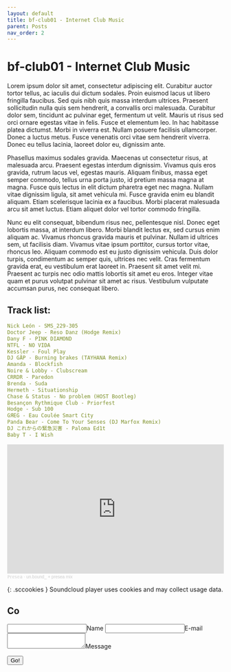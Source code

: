 ```yaml
---
layout: default
title: bf-club01 - Internet Club Music
parent: Posts
nav_order: 2
---
```


# bf-club01 - Internet Club Music

Lorem ipsum dolor sit amet, consectetur adipiscing elit. Curabitur auctor tortor tellus, ac iaculis dui dictum sodales. Proin euismod lacus ut libero fringilla faucibus. Sed quis nibh quis massa interdum ultrices. Praesent sollicitudin nulla quis sem hendrerit, a convallis orci malesuada. Curabitur dolor sem, tincidunt ac pulvinar eget, fermentum ut velit. Mauris ut risus sed orci ornare egestas vitae in felis. Fusce et elementum leo. In hac habitasse platea dictumst. Morbi in viverra est. Nullam posuere facilisis ullamcorper. Donec a luctus metus. Fusce venenatis orci vitae sem hendrerit viverra. Donec eu tellus lacinia, laoreet dolor eu, dignissim ante.

Phasellus maximus sodales gravida. Maecenas ut consectetur risus, at malesuada arcu. Praesent egestas interdum dignissim. Vivamus quis eros gravida, rutrum lacus vel, egestas mauris. Aliquam finibus, massa eget semper commodo, tellus urna porta justo, id pretium massa magna at magna. Fusce quis lectus in elit dictum pharetra eget nec magna. Nullam vitae dignissim ligula, sit amet vehicula mi. Fusce gravida enim eu blandit aliquam. Etiam scelerisque lacinia ex a faucibus. Morbi placerat malesuada arcu sit amet luctus. Etiam aliquet dolor vel tortor commodo fringilla.

Nunc eu elit consequat, bibendum risus nec, pellentesque nisl. Donec eget lobortis massa, at interdum libero. Morbi blandit lectus ex, sed cursus enim aliquam ac. Vivamus rhoncus gravida mauris et pulvinar. Nullam id ultrices sem, ut facilisis diam. Vivamus vitae ipsum porttitor, cursus tortor vitae, rhoncus leo. Aliquam commodo est eu justo dignissim vehicula. Duis dolor turpis, condimentum ac semper quis, ultrices nec velit. Cras fermentum gravida erat, eu vestibulum erat laoreet in. Praesent sit amet velit mi. Praesent ac turpis nec odio mattis lobortis sit amet eu eros. Integer vitae quam et purus volutpat pulvinar sit amet ac risus. Vestibulum vulputate accumsan purus, nec consequat libero.

## Track list:
```yaml
Nick León - SMS_229-305
Doctor Jeep - Reso Danz (Hodge Remix)
Dany F - PINK DIAMOND
NTFL - NO VIDA
Kessler - Foul Play
DJ GÄP - Burning brakes (TAYHANA Remix)
Amanda - Blockfish
Noire & Lobby - Clubscream
CRRDR - Paredon
Brenda - Suda
Hermeth - Situationship
Chase & Status - No problem (HOST Bootleg)
Besançon Rythmique Club - Priorfest
Hodge - Sub 100
GЯEG - Eau Coulée Smart City
Panda Bear - Come To Your Senses (DJ Marfox Remix)
DJ これからの緊急災害 - Paloma Ed1t
Baby T - I Wish
```


<iframe width="100%" height="300" scrolling="no" frameborder="no" allow="autoplay" src="https://w.soundcloud.com/player/?url=https%3A//api.soundcloud.com/tracks/1399273564&color=%23c2eec7&auto_play=false&hide_related=false&show_comments=true&show_user=true&show_reposts=false&show_teaser=true&visual=true"></iframe><div style="font-size: 10px; color: #cccccc;line-break: anywhere;word-break: normal;overflow: hidden;white-space: nowrap;text-overflow: ellipsis; font-family: Interstate,Lucida Grande,Lucida Sans Unicode,Lucida Sans,Garuda,Verdana,Tahoma,sans-serif;font-weight: 100;"><a href="https://soundcloud.com/presea" title="ℙ𝕣𝕖𝕤𝕖𝕒" target="_blank" style="color: #cccccc; text-decoration: none;">ℙ𝕣𝕖𝕤𝕖𝕒</a> · <a href="https://soundcloud.com/presea/unbound-presea-mix" title="un.bound_ + presea mix" target="_blank" style="color: #cccccc; text-decoration: none;">un.bound_ + presea mix</a></div>


{: .sccookies }
Soundcloud player uses cookies and may collect usage data.

## Co
<form method="POST" action="https://staticman.hugomods.com/v3/entry/github/bf-club/bf-club.github.io/main/comments">
  <input name="options[redirect]" type="hidden" value="https://my-site.com">
  <!-- e.g. "2016-01-02-this-is-a-post" -->
  <input name="options[slug]" type="hidden" value="{{ page.slug }}">
  <label><input name="fields[name]" type="text">Name</label>
  <label><input name="fields[email]" type="email">E-mail</label>
  <label><textarea name="fields[message]"></textarea>Message</label>
  
  <button type="submit">Go!</button>
</form>